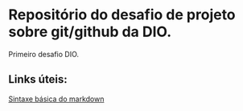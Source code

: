 # Repositório do desafio de projeto sobre git/github da DIO.

Primeiro desafio DIO. 

## Links úteis:

[Sintaxe básica do markdown](https://www.markdownguide.org/basic-syntax/)
